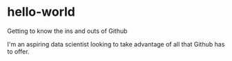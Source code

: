 # hello-world
Getting to know the ins and outs of Github


I'm an aspiring data scientist looking to take advantage of all that Github has to offer.
